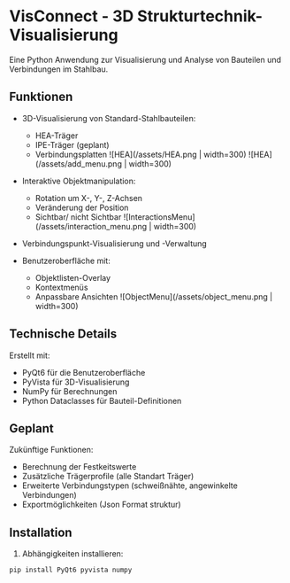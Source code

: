 # VisConnect - 3D Strukturtechnik-Visualisierung

Eine Python Anwendung zur Visualisierung und Analyse von Bauteilen und Verbindungen im Stahlbau.

## Funktionen

- 3D-Visualisierung von Standard-Stahlbauteilen:
  - HEA-Träger 
  - IPE-Träger (geplant)
  - Verbindungsplatten
![HEA](/assets/HEA.png | width=300)
![HEA](/assets/add_menu.png | width=300)

- Interaktive Objektmanipulation:
  - Rotation um X-, Y-, Z-Achsen
  - Veränderung der Position
  - Sichtbar/ nicht Sichtbar
![InteractionsMenu](/assets/interaction_menu.png | width=300)

- Verbindungspunkt-Visualisierung und -Verwaltung
- Benutzeroberfläche mit:
  - Objektlisten-Overlay
  - Kontextmenüs
  - Anpassbare Ansichten
![ObjectMenu](/assets/object_menu.png | width=300)


## Technische Details

Erstellt mit:
- PyQt6 für die Benutzeroberfläche
- PyVista für 3D-Visualisierung
- NumPy für Berechnungen
- Python Dataclasses für Bauteil-Definitionen

## Geplant

Zukünftige Funktionen:
- Berechnung der Festkeitswerte
- Zusätzliche Trägerprofile (alle Standart Träger)
- Erweiterte Verbindungstypen (schweißnähte, angewinkelte Verbindungen)
- Exportmöglichkeiten (Json Format struktur)

## Installation

1. Abhängigkeiten installieren:

```python
pip install PyQt6 pyvista numpy
```